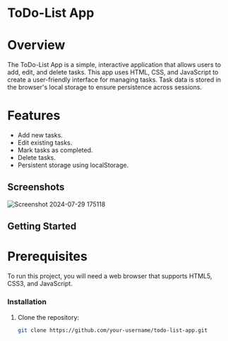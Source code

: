 # ToDo-List App

# Overview
The ToDo-List App is a simple, interactive application that allows users to add, edit, and delete tasks. 
This app uses HTML, CSS, and JavaScript to create a user-friendly interface for managing tasks. 
Task data is stored in the browser's local storage to ensure persistence across sessions.

# Features
- Add new tasks.
- Edit existing tasks.
- Mark tasks as completed.
- Delete tasks.
- Persistent storage using localStorage.

## Screenshots
![Screenshot 2024-07-29 175118](https://github.com/user-attachments/assets/799529ce-731f-48d0-ba20-ee309a0c767a)


## Getting Started

# Prerequisites
To run this project, you will need a web browser that supports HTML5, CSS3, and JavaScript.

### Installation
1. Clone the repository:
   ```sh
   git clone https://github.com/your-username/todo-list-app.git
